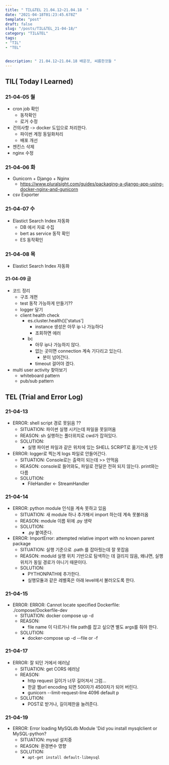 ```yaml
---
title: " TIL&TEL 21.04.12~21.04.18  "
date: "2021-04-18T01:23:45.678Z"
template: "post"
draft: false
slug: "/posts/TIL&TEL_21-04-18/"
category: "TIL&TEL"
tags:
- "TIL"
- "TEL"


description: " 21.04.12~21.04.18 배운것, 씨름한것들 "
---
```


## TIL( Today I Learned)

### 21-04-05 월

-   cron job 확인
    -   동작확인
    -   로거 수정 
-   건의사항 -> docker 도입으로 처리한다.
    -   파이썬 계정 동일화처리
    -   배포 개선
-   젠킨스 삭제
-   nginx 수정

### 21-04-06 화

-   Gunicorn + Django + Nginx
    -   https://www.pluralsight.com/guides/packaging-a-django-app-using-docker-nginx-and-gunicorn
-   csv Exporter 

### 21-04-07 수

-   Elastict Search Index 자동화
    -   DB 에서 자료 수집
    -   bert as service 동작 확인
    -   ES 동작확인

### 21-04-08 목

-   Elastict Search Index 자동화

#### 21-04-09 금

-   코드 정리
    -   구조 개편
    -   test 동작 가능하게 만들기??
    -   logger 달기
    -   client health check
        -   es.cluster.health()['status']
            -   instance 생성은 아무 ip 나 가능하다
            -   조회하면 에러
        -   bc
            -   아무 ip나 가능하지 않다. 
            -   없는 곳이면 connection 계속 기다리고 있는다.
                -   분이 넘어간다.
            -   timeout 걸어야 겠다.
-   multi user activity 찾아보기
    -   whiteboard pattern
    -   pub/sub pattern



## TEL (Trial and Error Log)

### 21-04-13

-   ERROR: shell script 경로 못읽음 ??
    -   SITUATION: 파이썬 실행 시키는데 파일을 못읽어옴
    -   REASON: sh 실행하는 폴더위치로 cwd가 잡혀있다.
    -   SOLUTION:
        -   실행 파이썬 파일과 같은 위치에 있는 SHELL SCRIPT로 옮기는게 난듯
-   ERROR: logger로 찍는게 logs 파일로 안들어간다.
    -   SITUATION: Console로는 출력이 되는데 >> 안먹음
    -   REASON: console로 들어와도, 파일로 전달은 전혀 되지 않는다. print와는 다름
    -   SOLUTION:
        -   FileHandler <- StreamHandler

### 21-04-14

-   ERROR: python module 인식을 계속 못하고 있음
    -   SITUATION: 새 module 하나 추가해서 import 하는데 계속 못불러옴
    -   REASON: module 이름 뒤에 .py 생략
    -   SOLUTION:
        -   .py 붙여준다.
-   ERROR: ImportError: attempted relative import with no known parent package
    -   SITUATION: 실행 기준으로 .path 를 잡아줬는데 잘 못잡음
    -   REASON: moduld 실행 위치 기반으로 탐색하는 데 걸리지 않음, 왜냐면, 실행 위치가 동일 경로가 아니기 때문이다.
    -   SOLUTION:
        -   PYTHONPATH에 추가한다. 
        -   실행모듈과 같은 레벨혹은 아래 level에서 불러오도록 한다. 

### 21-04-15

-   ERROR: ERROR: Cannot locate specified Dockerfile: ./compose/Dockerfile-dev
    -   SITUATION: docker compose up -d
    -   REASON: 
        -   file name 이 다르거나 file path를 잡고 싶으면 별도 args를 줘야 한다.
    -   SOLUTION:
        -   docker-compose up -d --file or  -f 

### 21-04-17

-   ERROR: 잘 되던 거에서 에러남
    -   SITUATION: get CORS 에러남
    -   REASON:
        -   http request 길이가 너무 길어져서 그럼... 
        -   한글 웹url encoding 되면 500자가 4500자가 되어 버린다. 
        -   gunicorn --limit-request-line 4096 default p
    -   SOLUTION:
        -   POST로 받거나, 길이제한을 늘려준다. 

### 21-04-19

-   ERROR: Error loading MySQLdb Module 'Did you install mysqlclient or MySQL-python?
    -   SITUATION: mysql 설치중
    -   REASON: 환경변수 영향
    -   SOLUTION:
        -   ```apt-get install default-libmysql```